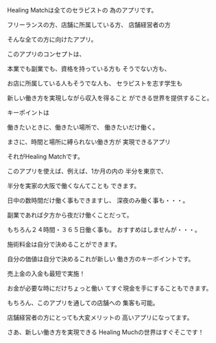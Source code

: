 Healing Matchは全てのセラピストの 為のアプリです。

フリーランスの方、店舗に所属している方、 店舗経営者の方

そんな全ての方に向けたアプリ。

このアプリのコンセプトは、

本業でも副業でも、資格を持っている方も そうでない方も、

お店に所属している人もそうでな人も、 セラピストを志す学生も

新しい働き方を実現しながら収入を得ること ができる世界を提供すること。

キーポイントは

働きたいときに、働きたい場所で、 働きたいだけ働く。

まさに、時間と場所に縛られない働き方が 実現できるアプリ

それがHealing Matchです。

このアプリを使えば、例えば、1か月の内の 半分を東京で、

半分を実家の大阪で働くなんてことも できます。

日中の数時間だけ働く事もできますし、 深夜のみ働く事も・・・。

副業であれば夕方から夜だけ働くことだって。

もちろん２４時間・３６５日働く事も。 おすすめはしませんが・・・。

施術料金は自分で決めることができます。

自分の価値は自分で決めるこれが新しい 働き方のキーポイントです。

売上金の入金も最短で実施！

お金が必要な時にだけちょっと働い てすぐ現金を手にすることもできます。

もちろん、このアプリを通しての店舗への 集客も可能。

店舗経営者の方にとっても大変メリットの 高いアプリになってます。

さあ、新しい働き方を実現できる Healing Muchの世界はすぐそこです！
